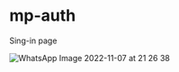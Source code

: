 # mp-auth

Sing-in page


![WhatsApp Image 2022-11-07 at 21 26 38](https://user-images.githubusercontent.com/72493865/200386647-2a04a4cb-86cf-415a-9fed-89b17767305d.jpeg)
